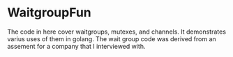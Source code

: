 # WaitgroupFun

The code in here cover waitgroups, mutexes, and channels. It demonstrates varius uses of them
in golang. The wait group code was derived from an assement for a company that I interviewed with. 

